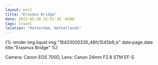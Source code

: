 ```yaml
---
layout: post
title: "Erasmus Bridge"
date: 2015-05-30 22:52:39 -0100
tags: travel
location: "Rotterdam, Netherlands"
---
```


{% render img.liquid img:"18433005335_48fc1545b9_k" date:page.date title:"Erasmus Bridge" %}

Camera: Canon EOS 700D, Lens: Canon 24mm F2.8 STM EF-S
